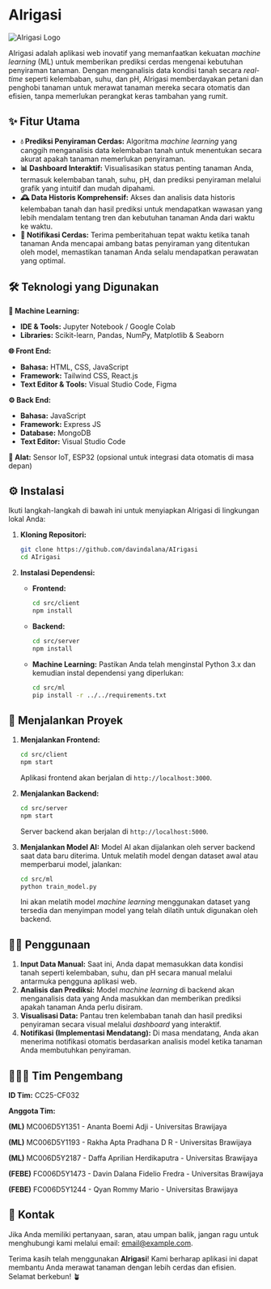 # AIrigasi

![AIrigasi Logo](link_logo_anda_disini)

AIrigasi adalah aplikasi web inovatif yang memanfaatkan kekuatan *machine learning* (ML) untuk memberikan prediksi cerdas mengenai kebutuhan penyiraman tanaman. Dengan menganalisis data kondisi tanah secara *real-time* seperti kelembaban, suhu, dan pH, AIrigasi memberdayakan petani dan penghobi tanaman untuk merawat tanaman mereka secara otomatis dan efisien, tanpa memerlukan perangkat keras tambahan yang rumit.

## ✨ Fitur Utama

* **💧 Prediksi Penyiraman Cerdas:** Algoritma *machine learning* yang canggih menganalisis data kelembaban tanah untuk menentukan secara akurat apakah tanaman memerlukan penyiraman.
* **📊 Dashboard Interaktif:** Visualisasikan status penting tanaman Anda, termasuk kelembaban tanah, suhu, pH, dan prediksi penyiraman melalui grafik yang intuitif dan mudah dipahami.
* **🕰️ Data Historis Komprehensif:** Akses dan analisis data historis kelembaban tanah dan hasil prediksi untuk mendapatkan wawasan yang lebih mendalam tentang tren dan kebutuhan tanaman Anda dari waktu ke waktu.
* **🔔 Notifikasi Cerdas:** Terima pemberitahuan tepat waktu ketika tanah tanaman Anda mencapai ambang batas penyiraman yang ditentukan oleh model, memastikan tanaman Anda selalu mendapatkan perawatan yang optimal.

## 🛠️ Teknologi yang Digunakan

**🧠 Machine Learning:**

* **IDE & Tools:** Jupyter Notebook / Google Colab
* **Libraries:** Scikit-learn, Pandas, NumPy, Matplotlib & Seaborn

**🌐 Front End:**

* **Bahasa:** HTML, CSS, JavaScript
* **Framework:** Tailwind CSS, React.js
* **Text Editor & Tools:** Visual Studio Code, Figma

**⚙️ Back End:**

* **Bahasa:** JavaScript
* **Framework:** Express JS
* **Database:** MongoDB
* **Text Editor:** Visual Studio Code

**📡 Alat:** Sensor IoT, ESP32 (opsional untuk integrasi data otomatis di masa depan)

## ⚙️ Instalasi

Ikuti langkah-langkah di bawah ini untuk menyiapkan AIrigasi di lingkungan lokal Anda:

1.  **Kloning Repositori:**
    ```bash
    git clone https://github.com/davindalana/AIrigasi
    cd AIrigasi
    ```

2.  **Instalasi Dependensi:**

    * **Frontend:**
        ```bash
        cd src/client
        npm install
        ```

    * **Backend:**
        ```bash
        cd src/server
        npm install
        ```

    * **Machine Learning:**
        Pastikan Anda telah menginstal Python 3.x dan kemudian instal dependensi yang diperlukan:
        ```bash
        cd src/ml
        pip install -r ../../requirements.txt
        ```

## 🚀 Menjalankan Proyek

1.  **Menjalankan Frontend:**
    ```bash
    cd src/client
    npm start
    ```
    Aplikasi frontend akan berjalan di `http://localhost:3000`.

2.  **Menjalankan Backend:**
    ```bash
    cd src/server
    npm start
    ```
    Server backend akan berjalan di `http://localhost:5000`.

3.  **Menjalankan Model AI:**
    Model AI akan dijalankan oleh server backend saat data baru diterima. Untuk melatih model dengan dataset awal atau memperbarui model, jalankan:
    ```bash
    cd src/ml
    python train_model.py
    ```
    Ini akan melatih model *machine learning* menggunakan dataset yang tersedia dan menyimpan model yang telah dilatih untuk digunakan oleh backend.

## 🧑‍🌾 Penggunaan

1.  **Input Data Manual:** Saat ini, Anda dapat memasukkan data kondisi tanah seperti kelembaban, suhu, dan pH secara manual melalui antarmuka pengguna aplikasi web.
2.  **Analisis dan Prediksi:** Model *machine learning* di backend akan menganalisis data yang Anda masukkan dan memberikan prediksi apakah tanaman Anda perlu disiram.
3.  **Visualisasi Data:** Pantau tren kelembaban tanah dan hasil prediksi penyiraman secara visual melalui *dashboard* yang interaktif.
4.  **Notifikasi (Implementasi Mendatang):** Di masa mendatang, Anda akan menerima notifikasi otomatis berdasarkan analisis model ketika tanaman Anda membutuhkan penyiraman.

## 🧑‍🤝‍🧑 Tim Pengembang

**ID Tim:** CC25-CF032

**Anggota Tim:**

**(ML)** MC006D5Y1351 - Ananta Boemi Adji - Universitas Brawijaya

**(ML)** MC006D5Y1193 - Rakha Apta Pradhana D R - Universitas Brawijaya

**(ML)** MC006D5Y2187 - Daffa Aprilian Herdikaputra - Universitas Brawijaya

**(FEBE)** FC006D5Y1473 - Davin Dalana Fidelio Fredra - Universitas Brawijaya

**(FEBE)** FC006D5Y1244 - Qyan Rommy Mario - Universitas Brawijaya 


## 📧 Kontak

Jika Anda memiliki pertanyaan, saran, atau umpan balik, jangan ragu untuk menghubungi kami melalui email: [email@example.com](mailto:email@example.com).

Terima kasih telah menggunakan **AIrigasi**! Kami berharap aplikasi ini dapat membantu Anda merawat tanaman dengan lebih cerdas dan efisien. Selamat berkebun! 🪴
